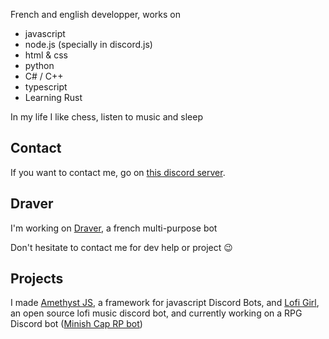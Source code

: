 French and english developper, works on
* javascript
* node.js (specially in discord.js)
* html & css
* python
* C# / C++
* typescript
* Learning Rust

In my life I like chess, listen to music and sleep

## Contact

If you want to contact me, go on [this discord server](https://discord.gg/fHyN5w84g6).

## Draver

I'm working on [Draver](https://github.com/DraverBot/DraverBot), a french multi-purpose bot

Don't hesitate to contact me for dev help or project :wink:

## Projects

I made [Amethyst JS](https://github.com/Greensky-gs/AmethystJS), a framework for javascript Discord Bots, and [Lofi Girl](https://github.com/Greensky-gs/lofi-girl), an open source lofi music discord bot, and currently working on a RPG Discord bot ([Minish Cap RP bot](https://github.com/Greensky-gs/minish-cap-rp))
